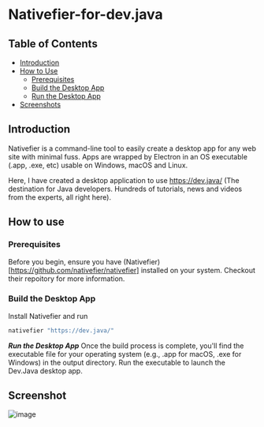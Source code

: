 # Nativefier-for-dev.java

## Table of Contents
- [Introduction](#nativefier-for-devjava)
- [How to Use](#how-to-use)
  - [Prerequisites](#prerequisites)
  - [Build the Desktop App](#build-the-desktop-app)
  - [Run the Desktop App](#run-the-desktop-app)
- [Screenshots](#screenshots)

## Introduction
Nativefier is a command-line tool to easily create a desktop app for any web site with minimal fuss. Apps are wrapped by Electron in an OS executable (.app, .exe, etc) usable on Windows, macOS and Linux.

Here, I have created a desktop application to use https://dev.java/ (The destination for Java developers. Hundreds of tutorials, news and videos from the experts, all right here).

## How to use
### Prerequisites
Before you begin, ensure you have (Nativefier)[https://github.com/nativefier/nativefier] installed on your system. Checkout their repoitory for more information.

### Build the Desktop App
Install Nativefier and run 
```bash
nativefier "https://dev.java/"
```

***Run the Desktop App***
Once the build process is complete, you'll find the executable file for your operating system (e.g., .app for macOS, .exe for Windows) in the output directory. Run the executable to launch the Dev.Java desktop app.

## Screenshot
![image](https://user-images.githubusercontent.com/88356497/217834312-bc0c24dc-7aec-4aa4-9bfa-84cf8fbb5298.png)
